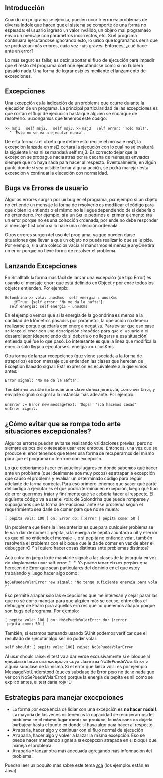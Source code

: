 Introducción
------------

Cuando un programa se ejecuta, pueden ocurrir errores: problemas de diversa índole que hacen que el sistema se comporte de una forma no esperada: el usuario ingresó un valor inválido, un objeto mal programado envió un mensaje con parámetros incorrectos, etc. Si el programa continuara ejecutándose ignorando esto, lo único que lograríamos sería que se produzcan más errores, cada vez más graves. Entonces, ¿qué hacer ante un error?

Lo más seguro es fallar, es decir, abortar el flujo de ejecución para impedir que el resto del programa continúe ejecutándose como si no hubiera pasado nada. Una forma de lograr esto es mediante el lanzamiento de excepciones.

Excepciones
-----------

Una excepción es la indicación de un problema que ocurre durante la ejecución de un programa. La principal particularidad de las excepciones es que cortan el flujo de ejecución hasta que alguien se encargue de resolverlo. Supongamos que tenemos este código:

`>> msj1`
`  self msj2.`
`  self msj3.`
`>> msj2`
`  self error: 'Todo mal!'.`
`  ^ 'Esto no se va a ejecutar nunca'.`

De esta forma si el objeto que define esto recibe el mensaje msj1, la excepción lanzada en msj2 cortará la ejecución con lo cual no se evaluará la siguiente línea ni se mandará self msj3. Es correcto dejar que la excepción se propague hacia atrás por la cadena de mensajes enviados siempre que no haya nada para hacer al respecto. Eventualmente, en algún punto donde sí sea posible tomar alguna acción, se podrá manejar esta excepción y continuar la ejecución con normalidad.

Bugs vs Errores de usuario
--------------------------

Algunos errores surgen por un bug en el programa, por ejemplo si un objeto no entiende un mensaje la forma de resolverlo es modificar el código para que o bien lo entienda o el mismo no le llegue dependiendo de si debería o no entenderlo. Por ejemplo, si a un Set le pedimos el primer elemento tira un error porque no es una colección ordenada, por ende no debe responder al mensaje first como sí lo hace una colección ordenada.

Otros errores surgen del uso del programa, ya que pueden darse situaciones que llevan a que un objeto no pueda realizar lo que se le pide. Por ejemplo, si a una colección vacía el mandamos el mensaje anyOne tira un error porque no tiene forma de resolver el problema.

Lanzando Excepciones
--------------------

En Smalltalk la forma más fácil de lanzar una excepción (de tipo Error) es usando el mensaje error: que está definido en Object y por ende todos los objetos entienden. Por ejemplo:

`Golondrina >> vola: unosKms`
`  self energia < unosKms`
`    ifTrue: [self error: 'No me da la nafta'].`
`  self energia: self energia - unosKms `

En el ejemplo vemos que si la energía de la golondrina es menos a la cantidad de kilómetros pasados por parámetro, la operación no debería realizarse porque quedaría con energía negativa. Para evitar que eso pase se lanza el error con una descripción simpática para que el usuario o el desarrollador (dependiendo de si debería o no llegarse a esa situación) entienda qué fue lo que pasó. Lo interesante es que la línea que modifica la energía sólo llega a ejecutarse si energia &gt;= unosKms.

Otra forma de lanzar excepciones (que viene asociada a la forma de atraparlos) es con mensaje que entienden las clases que heredan de Exception llamado signal: Esta expresión es equivalente a la que vimos antes:

`Error signal: 'No me da la nafta'.`

También es posible instanciar una clase de esa jerarquía, como ser Error, y enviarle signal: o signal a la instancia más adelante. Por ejemplo:

`unError := Error new messageText: 'Oops!'`
`"acá hacemos cosas"`
`unError signal.`

¿Cómo evitar que se rompa todo ante situaciones excepcionales?
--------------------------------------------------------------

Algunos errores pueden evitarse realizando validaciones previas, pero no siempre es posible o deseable usar este enfoque. Entonces, una vez que se produce el error tenemos que tener una forma de recuperarnos del mismo para que el programa no termine con excepción.

Lo que deberíamos hacer en aquellos lugares en donde sabemos qué hacer ante un problema (que idealmente son muy pocos) es atrapar la excepción que causó el problema y evaluar un determinado código para seguir adelante de forma correcta. Para eso primero tenemos que saber qué parte del código a ejecutar es el que podría terminar en excepción, luego qué tipo de error queremos tratar y finalmente qué se debería hacer al respecto. El siguiente código va a usar el vola: de Golondrina que puede romperse y supongamos que la forma de reaccionar ante ese problema según el requerimiento sea darle de comer para que no se muera:

`[ pepita vola: 100 ] on: Error do: [:error | pepita come: 50 ]`

Un problema que tiene la línea anterior es que para cualquier problema se le va a dar de comer a pepita, si la energía de pepita apuntara a nil y el error es que nil no entiende el mensaje -, o si pepita no entiende vola:, también resolvería el problema con el bloque que le da de comer en vez de abrir el debugger :O Y si quiero hacer cosas distintas ante problemas distintos?

Acá entra en juego lo de mandarle signal: a las clases de la jerarquía en vez de simplemente usar self error: "...". Yo puedo tener clases propias que hereden de Error que sean particulares del dominio en el que estoy trabajando y luego hacer algo como:

`NoSePuedeVolarError new signal: 'No tengo suficiente energía para volar'`

Eso permite atrapar sólo las excepciones que me interesan y dejar pasar las que no sé cómo manejar para que alguien más se ocupe, entre ellos el debugger de Pharo para aquellos errores que no queremos atrapar porque son bugs del programa. Por ejemplo:

`[ pepita vola: 100 ] on: NoSePuedeVolarError do: [:error | pepita come: 50 ]`

También, si estamos testeando usando SUnit podemos verificar que el resultado de ejecutar algo sea no poder volar:

`self should: [ pepita vola: 100] raise: NoSePuedeVolarError`

Al usar should:raise: el test va a dar verde exclusivamente si el bloque al ejecutarse lanza una excepcion cuya clase sea NoSePuedeVolarError o alguna subclase de la misma. Si el error que lanza vola: es por ejemplo MessageNotUnderstood (que es subclase de Error pero no tiene nada que ver con NoSePuedeVolarError) porque la energía de pepita es nil como se explicó antes, el test daría rojo :D

Estrategias para manejar excepciones
------------------------------------

-   La forma por excelencia de lidiar con una excepción es **no hacer nada!!**. La mayoría de las veces no tenemos la capacidad de recuperarnos del problema en el mismo lugar donde se produce, lo más sano es dejarla burbujear hasta el punto en donde sí haya algo para hacer al respecto.
-   Atraparla, hacer algo y continuar con el flujo normal de ejecución
-   Atraparla, hacer algo y volver a lanzar la misma excepción. Eso se puede hacer mandando signal a la excepcion atrapada en el bloque que maneja el problema.
-   Atraparla y lanzar otra más adecuada agregando más información del problema.

Pueden leer un poquito más sobre este tema [acá](manejo-de-errores.html) (los ejemplos están en Java)
